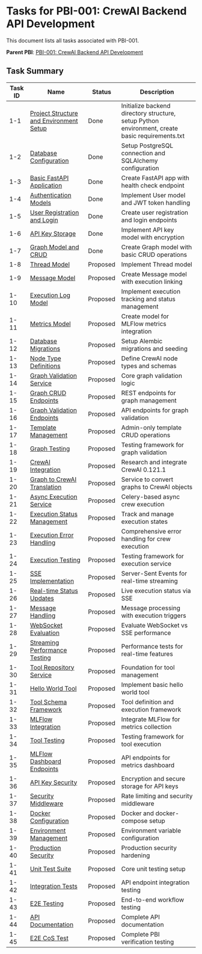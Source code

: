 # Tasks for PBI-001: CrewAI Backend API Development

This document lists all tasks associated with PBI-001.

**Parent PBI**: [PBI-001: CrewAI Backend API Development](mdc:prd.md)

## Task Summary

| Task ID | Name | Status | Description |
|---------|------|--------|-------------|
| 1-1 | [Project Structure and Environment Setup](mdc:PBI-001-1.md) | Done | Initialize backend directory structure, setup Python environment, create basic requirements.txt |
| 1-2 | [Database Configuration](mdc:PBI-001-2.md) | Done | Setup PostgreSQL connection and SQLAlchemy configuration |
| 1-3 | [Basic FastAPI Application](mdc:PBI-001-3.md) | Done | Create FastAPI app with health check endpoint |
| 1-4 | [Authentication Models](mdc:PBI-001-4.md) | Done | Implement User model and JWT token handling |
| 1-5 | [User Registration and Login](mdc:PBI-001-5.md) | Done | Create user registration and login endpoints |
| 1-6 | [API Key Storage](mdc:PBI-001-6.md) | Done | Implement API key model with encryption |
| 1-7 | [Graph Model and CRUD](mdc:PBI-001-7.md) | Done | Create Graph model with basic CRUD operations |
| 1-8 | [Thread Model](mdc:PBI-001-8.md) | Proposed | Implement Thread model |
| 1-9 | [Message Model](mdc:PBI-001-9.md) | Proposed | Create Message model with execution linking |
| 1-10 | [Execution Log Model](mdc:PBI-001-10.md) | Proposed | Implement execution tracking and status management |
| 1-11 | [Metrics Model](mdc:PBI-001-11.md) | Proposed | Create model for MLFlow metrics integration |
| 1-12 | [Database Migrations](mdc:PBI-001-12.md) | Proposed | Setup Alembic migrations and seeding |
| 1-13 | [Node Type Definitions](mdc:PBI-001-13.md) | Proposed | Define CrewAI node types and schemas |
| 1-14 | [Graph Validation Service](mdc:PBI-001-14.md) | Proposed | Core graph validation logic |
| 1-15 | [Graph CRUD Endpoints](mdc:PBI-001-15.md) | Proposed | REST endpoints for graph management |
| 1-16 | [Graph Validation Endpoints](mdc:PBI-001-16.md) | Proposed | API endpoints for graph validation |
| 1-17 | [Template Management](mdc:PBI-001-17.md) | Proposed | Admin-only template CRUD operations |
| 1-18 | [Graph Testing](mdc:PBI-001-18.md) | Proposed | Testing framework for graph validation |
| 1-19 | [CrewAI Integration](mdc:PBI-001-19.md) | Proposed | Research and integrate CrewAI 0.121.1 |
| 1-20 | [Graph to CrewAI Translation](mdc:PBI-001-20.md) | Proposed | Service to convert graphs to CrewAI objects |
| 1-21 | [Async Execution Service](mdc:PBI-001-21.md) | Proposed | Celery-based async crew execution |
| 1-22 | [Execution Status Management](mdc:PBI-001-22.md) | Proposed | Track and manage execution states |
| 1-23 | [Execution Error Handling](mdc:PBI-001-23.md) | Proposed | Comprehensive error handling for crew execution |
| 1-24 | [Execution Testing](mdc:PBI-001-24.md) | Proposed | Testing framework for execution service |
| 1-25 | [SSE Implementation](mdc:PBI-001-25.md) | Proposed | Server-Sent Events for real-time streaming |
| 1-26 | [Real-time Status Updates](mdc:PBI-001-26.md) | Proposed | Live execution status via SSE |
| 1-27 | [Message Handling](mdc:PBI-001-27.md) | Proposed | Message processing with execution triggers |
| 1-28 | [WebSocket Evaluation](mdc:PBI-001-28.md) | Proposed | Evaluate WebSocket vs SSE performance |
| 1-29 | [Streaming Performance Testing](mdc:PBI-001-29.md) | Proposed | Performance tests for real-time features |
| 1-30 | [Tool Repository Service](mdc:PBI-001-30.md) | Proposed | Foundation for tool management |
| 1-31 | [Hello World Tool](mdc:PBI-001-31.md) | Proposed | Implement basic hello world tool |
| 1-32 | [Tool Schema Framework](mdc:PBI-001-32.md) | Proposed | Tool definition and execution framework |
| 1-33 | [MLFlow Integration](mdc:PBI-001-33.md) | Proposed | Integrate MLFlow for metrics collection |
| 1-34 | [Tool Testing](mdc:PBI-001-34.md) | Proposed | Testing framework for tool execution |
| 1-35 | [MLFlow Dashboard Endpoints](mdc:PBI-001-35.md) | Proposed | API endpoints for metrics dashboard |
| 1-36 | [API Key Security](mdc:PBI-001-36.md) | Proposed | Encryption and secure storage for API keys |
| 1-37 | [Security Middleware](mdc:PBI-001-37.md) | Proposed | Rate limiting and security middleware |
| 1-38 | [Docker Configuration](mdc:PBI-001-38.md) | Proposed | Docker and docker-compose setup |
| 1-39 | [Environment Management](mdc:PBI-001-39.md) | Proposed | Environment variable configuration |
| 1-40 | [Production Security](mdc:PBI-001-40.md) | Proposed | Production security hardening |
| 1-41 | [Unit Test Suite](mdc:PBI-001-41.md) | Proposed | Core unit testing setup |
| 1-42 | [Integration Tests](mdc:PBI-001-42.md) | Proposed | API endpoint integration testing |
| 1-43 | [E2E Testing](mdc:PBI-001-43.md) | Proposed | End-to-end workflow testing |
| 1-44 | [API Documentation](mdc:PBI-001-44.md) | Proposed | Complete API documentation |
| 1-45 | [E2E CoS Test](mdc:PBI-001-45.md) | Proposed | Complete PBI verification testing | 